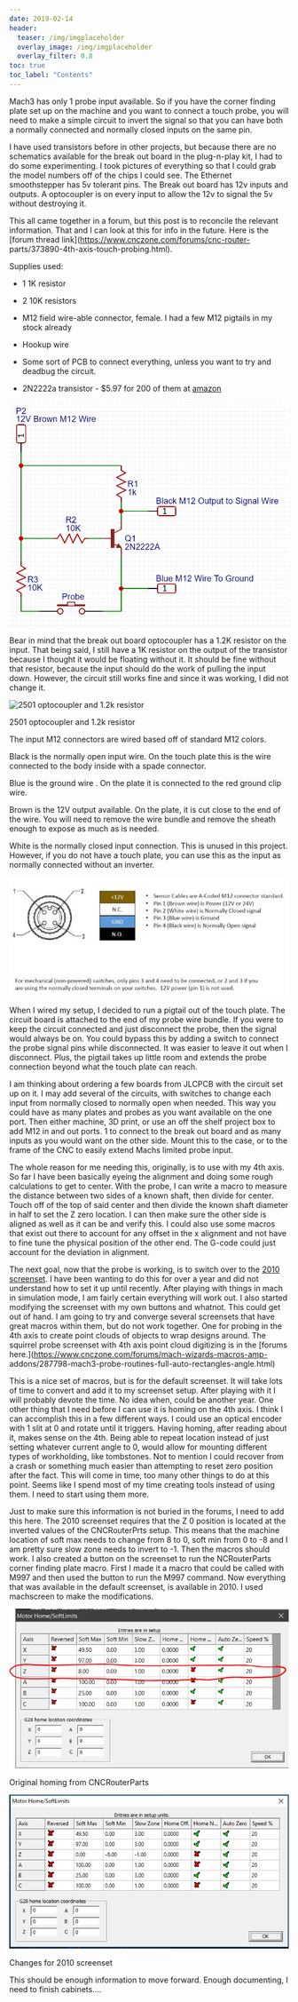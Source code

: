 ```yaml
---
date: 2019-02-14
header:
  teaser: /img/imgplaceholder
  overlay_image: /img/imgplaceholder
  overlay_filter: 0.8
toc: true
toc_label: "Contents"
--- 
```

Mach3 has only 1 probe input available. So if you have the corner finding
plate set up on the machine and you want to connect a touch probe, you will
need to make a simple circuit to invert the signal so that you can have both a
normally connected and normally closed inputs on the same pin.

I have used transistors before in other projects, but because there are no
schematics available for the break out board in the plug-n-play kit, I had to
do some experimenting. I took pictures of everything so that I could grab the
model numbers off of the chips I could see. The Ethernet smoothstepper has 5v
tolerant pins. The Break out board has 12v inputs and outputs. A optocoupler
is on every input to allow the 12v to signal the 5v without destroying it.

This all came together in a forum, but this post is to reconcile the relevant
information. That and I can look at this for info in the future. Here is the
[forum thread link](https://www.cnczone.com/forums/cnc-router-
parts/373890-4th-axis-touch-probing.html).

Supplies used:

  * 1 1K resistor

  * 2 10K resistors

  * M12 field wire-able connector, female. I had a few M12 pigtails in my stock already

  * Hookup wire

  * Some sort of PCB to connect everything, unless you want to try and deadbug the circuit. 

  * 2N2222a transistor - $5.97 for 200 of them at [amazon](https://www.amazon.com/McIgIcM-2n2222-transistor-Through-2n2222a/dp/B06XPWS52G/ref=sr_1_2?ie=UTF8&qid=1550138826&sr=8-2&keywords=2n2222a)

![ProbeCircuit.PNG](/img/ProbeCircuit.PNG)

Bear in mind that the break out board optocoupler has a 1.2K resistor on the
input. That being said, I still have a 1K resistor on the output of the
transistor because I thought it would be floating without it. It should be
fine without that resistor, because the input should do the work of pulling
the input down. However, the circuit still works fine and since it was
working, I did not change it.

![2501 optocoupler and 1.2k
resistor](/img/20190207_091146.jpg)

2501 optocoupler and 1.2k resistor

The input M12 connectors are wired based off of standard M12 colors.

Black is the normally open input wire. On the touch plate this is the wire
connected to the body inside with a spade connector.

Blue is the ground wire . On the plate it is connected to the red ground clip
wire.

Brown is the 12V output available. On the plate, it is cut close to the end of
the wire. You will need to remove the wire bundle and remove the sheath enough
to expose as much as is needed.

White is the normally closed input connection. This is unused in this project.
However, if you do not have a touch plate, you can use this as the input as
normally connected without an inverter.

![CapturePlug.jpg](/img/CapturePlug.jpg)

When I wired my setup, I decided to run a pigtail out of the touch plate. The
circuit board is attached to the end of my probe wire bundle. If you were to
keep the circuit connected and just disconnect the probe, then the signal
would always be on. You could bypass this by adding a switch to connect the
probe signal pins while disconnected. It was easier to leave it out when I
disconnect. Plus, the pigtail takes up little room and extends the probe
connection beyond what the touch plate can reach.

I am thinking about ordering a few boards from JLCPCB with the circuit set up
on it. I may add several of the circuits, with switches to change each input
from normally closed to normally open when needed. This way you could have as
many plates and probes as you want available on the one port. Then either
machine, 3D print, or use an off the shelf project box to add M12 in and out
ports. 1 to connect to the break out board and as many inputs as you would
want on the other side. Mount this to the case, or to the frame of the CNC to
easily extend Machs limited probe input.

  

The whole reason for me needing this, originally, is to use with my 4th axis.
So far I have been basically eyeing the alignment and doing some rough
calculations to get to center. With the probe, I can write a macro to measure
the distance between two sides of a known shaft, then divide for center. Touch
off of the top of said center and then divide the known shaft diameter in half
to set the Z zero location. I can then make sure the other side is aligned as
well as it can be and verify this. I could also use some macros that exist out
there to account for any offset in the x alignment and not have to fine tune
the physical position of the other end. The G-code could just account for the
deviation in alignment.

The next goal, now that the probe is working, is to switch over to the [2010
screenset](http://www.thecncwoodworker.com/2010.html). I have been wanting to
do this for over a year and did not understand how to set it up until
recently. After playing with things in mach in simulation mode, I am fairly
certain everything will work out. I also started modifying the screenset with
my own buttons and whatnot. This could get out of hand. I am going to try and
converge several screensets that have great macros within them, but do not
work together. One for probing in the 4th axis to create point clouds of
objects to wrap designs around. The squirrel probe screenset with 4th axis
point cloud digitizing is in the [forums
here.](https://www.cnczone.com/forums/mach-wizards-macros-amp-
addons/287798-mach3-probe-routines-full-auto-rectangles-angle.html)

This is a nice set of macros, but is for the default screenset. It will take
lots of time to convert and add it to my screenset setup. After playing with
it I will probably devote the time. No idea when, could be another year. One
other thing that I need before I can use it is homing on the 4th axis. I think
I can accomplish this in a few different ways. I could use an optical encoder
with 1 slit at 0 and rotate until it triggers. Having homing, after reading
about it, makes sense on the 4th. Being able to repeat location instead of
just setting whatever current angle to 0, would allow for mounting different
types of workholding, like tombstones. Not to mention I could recover from a
crash or something much easier than attempting to reset zero position after
the fact. This will come in time, too many other things to do at this point.
Seems like I spend most of my time creating tools instead of using them. I
need to start using them more.

Just to make sure this information is not buried in the forums, I need to add
this here. The 2010 screenset requires that the Z 0 position is located at the
inverted values of the CNCRouterPrts setup. This means that the machine
location of soft max needs to change from 8 to 0, soft min from 0 to -8 and I
am pretty sure slow zone needs to invert to -1. Then the macros should work. I
also created a button on the screenset to run the NCRouterParts corner finding
plate macro. First I made it a macro that could be called with M997 and then
used the button to run the M997 command. Now everything that was available in
the default screenset, is available in 2010. I used machscreen to make the
modifications.

![Original homing from CNCRouterParts](/img/OGHoming.PNG)

Original homing from CNCRouterParts

![Changes for 2010 screenset](/img/Capture.PNG)

Changes for 2010 screenset

  
This should be enough information to move forward. Enough documenting, I need
to finish cabinets….

